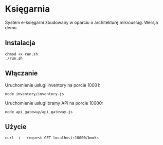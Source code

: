# Księgarnia

System e-księgarni zbudowany w oparciu o architekturę mikrousług. 
Wersja demo.

## Instalacja
```
chmod +x run.sh
./run.sh
```

## Włączanie
Uruchomienie usługi inventory na porcie 10001:
```
node inventory/inventory.js
```
Uruchomienie usługi bramy API na porcie 10000:
```
node api_gateway/api_gateway.js
```

## Użycie
```
curl -i --request GET localhost:10000/books
```



